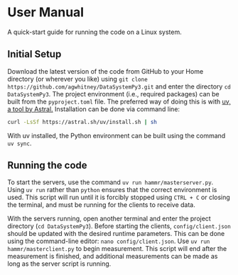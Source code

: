 # User Manual
A quick-start guide for running the code on a Linux system.


## Initial Setup
Download the latest version of the code from GitHub to your Home directory (or wherever you like) using `git clone https://github.com/agwhitney/DataSystemPy3.git` and enter the directory `cd DataSystemPy3`. The project environment (i.e., required packages) can be built from the `pyproject.toml` file. The preferred way of doing this is with [uv, a tool by Astral.](https://docs.astral.sh/uv/) Installation can be done via command line:

```bash
curl -LsSf https://astral.sh/uv/install.sh | sh
```

With uv installed, the Python environment can be built using the command `uv sync`.


## Running the code
To start the servers, use the command `uv run hammr/masterserver.py`. Using `uv run` rather than `python` ensures that the correct environment is used. This script will run until it is forcibly stopped using `CTRL + C` or closing the terminal, and must be running for the clients to receive data.

With the servers running, open another terminal and enter the project directory (`cd DataSystemPy3`). Before starting the clients, `config/client.json` should be updated with the desired runtime parameters. This can be done using the command-line editor: `nano config/client.json`. Use `uv run hammr/masterclient.py` to begin measurement. This script will end after the measurement is finished, and additional measurements can be made as long as the server script is running.